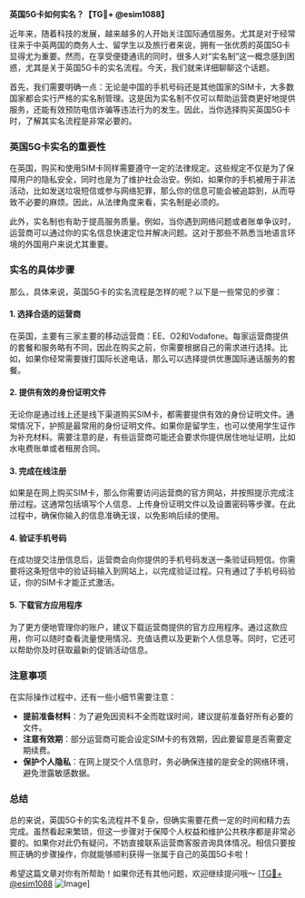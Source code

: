 **英国5G卡如何实名？【TG💪+ @esim1088】**

近年来，随着科技的发展，越来越多的人开始关注国际通信服务。尤其是对于经常往来于中英两国的商务人士、留学生以及旅行者来说，拥有一张优质的英国5G卡显得尤为重要。然而，在享受便捷通讯的同时，很多人对“实名制”这一概念感到困惑，尤其是关于英国5G卡的实名流程。今天，我们就来详细聊聊这个话题。

首先，我们需要明确一点：无论是中国的手机号码还是其他国家的SIM卡，大多数国家都会实行严格的实名制管理。这是因为实名制不仅可以帮助运营商更好地提供服务，还能有效预防电信诈骗等违法行为的发生。因此，当你选择购买英国5G卡时，了解其实名流程是非常必要的。

### 英国5G卡实名的重要性

在英国，购买和使用SIM卡同样需要遵守一定的法律规定。这些规定不仅是为了保障用户的隐私安全，同时也是为了维护社会治安。例如，如果你的手机被用于非法活动，比如发送垃圾短信或参与网络犯罪，那么你的信息可能会被追踪到，从而导致不必要的麻烦。因此，从法律角度来看，实名制是必须的。

此外，实名制也有助于提高服务质量。例如，当你遇到网络问题或者账单争议时，运营商可以通过你的实名信息快速定位并解决问题。这对于那些不熟悉当地语言环境的外国用户来说尤其重要。

### 实名的具体步骤

那么，具体来说，英国5G卡的实名流程是怎样的呢？以下是一些常见的步骤：

#### 1. 选择合适的运营商

在英国，主要有三家主要的移动运营商：EE、O2和Vodafone。每家运营商提供的套餐和服务略有不同，因此在购买之前，你需要根据自己的需求进行选择。比如，如果你经常需要拨打国际长途电话，那么可以选择提供优惠国际通话服务的套餐。

#### 2. 提供有效的身份证明文件

无论你是通过线上还是线下渠道购买SIM卡，都需要提供有效的身份证明文件。通常情况下，护照是最常用的身份证明文件。如果你是留学生，也可以使用学生证作为补充材料。需要注意的是，有些运营商可能还会要求你提供居住地址证明，比如水电费账单或者租房合同。

#### 3. 完成在线注册

如果是在网上购买SIM卡，那么你需要访问运营商的官方网站，并按照提示完成注册过程。这通常包括填写个人信息、上传身份证明文件以及设置密码等步骤。在此过程中，确保你输入的信息准确无误，以免影响后续的使用。

#### 4. 验证手机号码

在成功提交注册信息后，运营商会向你提供的手机号码发送一条验证码短信。你需要将这条短信中的验证码输入到网站上，以完成验证过程。只有通过了手机号码验证，你的SIM卡才能正式激活。

#### 5. 下载官方应用程序

为了更方便地管理你的账户，建议下载运营商提供的官方应用程序。通过这款应用，你可以随时查看流量使用情况、充值话费以及更新个人信息等。同时，它还可以帮助你及时获取最新的促销活动信息。

### 注意事项

在实际操作过程中，还有一些小细节需要注意：

- **提前准备材料**：为了避免因资料不全而耽误时间，建议提前准备好所有必要的文件。
- **注意有效期**：部分运营商可能会设定SIM卡的有效期，因此要留意是否需要定期续费。
- **保护个人隐私**：在网上提交个人信息时，务必确保连接的是安全的网络环境，避免泄露敏感数据。

### 总结

总的来说，英国5G卡的实名流程并不复杂，但确实需要花费一定的时间和精力去完成。虽然看起来繁琐，但这一步骤对于保障个人权益和维护公共秩序都是非常必要的。如果你对此仍有疑问，不妨直接联系运营商客服咨询具体情况。相信只要按照正确的步骤操作，你就能够顺利获得一张属于自己的英国5G卡啦！

希望这篇文章对你有所帮助！如果你还有其他问题，欢迎继续提问哦～ [[TG💪+ @esim1088](https://t.me/s/esim1088) ![Image](https://i.postimg.cc/4NQfJmqS/Snipaste-2025-05-13-00-14-12.png)]